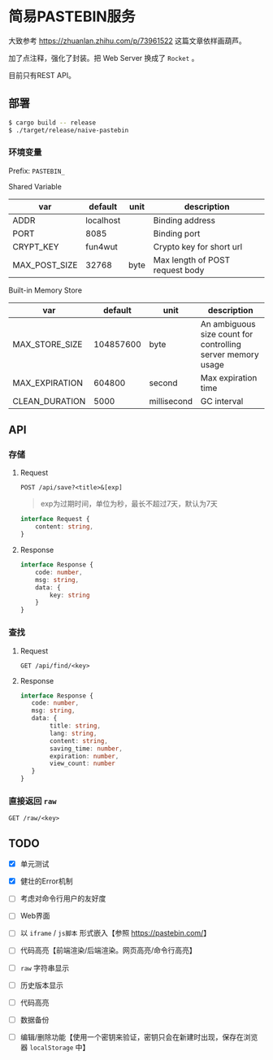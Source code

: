 # 简易PASTEBIN服务

大致参考 <https://zhuanlan.zhihu.com/p/73961522>  这篇文章依样画葫芦。

加了点注释，强化了封装。把 Web Server 换成了 `Rocket` 。

目前只有REST API。

## 部署

```bash
$ cargo build -- release
$ ./target/release/naive-pastebin
```



### 环境变量

Prefix: `PASTEBIN_`

Shared Variable

| var           | default   | unit | description                     |
| ------------- | --------- | ---- | ------------------------------- |
| ADDR          | localhost |      | Binding address                 |
| PORT          | 8085      |      | Binding port                    |
| CRYPT_KEY     | fun4wut   |      | Crypto key for short url        |
| MAX_POST_SIZE | 32768     | byte | Max length of POST request body |

Built-in Memory Store

| var            | default   | unit        | description                                                 |
| -------------- | --------- | ----------- | ----------------------------------------------------------- |
| MAX_STORE_SIZE | 104857600 | byte        | An ambiguous size count for controlling server memory usage |
| MAX_EXPIRATION | 604800    | second      | Max expiration time                                         |
| CLEAN_DURATION | 5000      | millisecond | GC interval                                                 |



## API

### 存储

1. Request

    ```http request
    POST /api/save?<title>&[exp]
    ```
    > exp为过期时间，单位为秒，最长不超过7天，默认为7天
    
    ```typescript
    interface Request {
        content: string,
    }
    ```

2. Response

    ```typescript
    interface Response {
        code: number,
        msg: string,
        data: {
            key: string
        }
    }
    ```

### 查找

1. Request

    ```http request
    GET /api/find/<key>
    ```
    
2. Response
    ```typescript
    interface Response {
       code: number,
       msg: string,
       data: {
            title: string,
            lang: string,
            content: string,
            saving_time: number,
            expiration: number,
            view_count: number
       }
    }
    ```
    
### 直接返回 `raw`

```http request
GET /raw/<key>
```

## TODO

- [x] 单元测试
- [x] 健壮的Error机制
- [ ] 考虑对命令行用户的友好度
- [ ] Web界面
- [ ] 以 `iframe` / `js脚本` 形式嵌入【参照 <https://pastebin.com/>】
- [ ] 代码高亮【前端渲染/后端渲染。网页高亮/命令行高亮】
- [ ] `raw` 字符串显示
- [ ] 历史版本显示
- [ ] 代码高亮
- [ ] 数据备份
- [ ] 编辑/删除功能【使用一个密钥来验证，密钥只会在新建时出现，保存在浏览器 `localStorage` 中】



